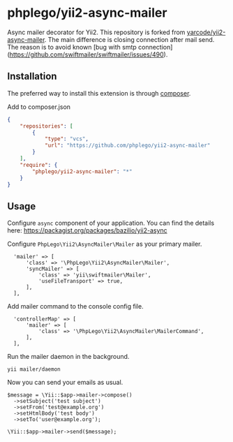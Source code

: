 # phplego/yii2-async-mailer
Async mailer decorator for Yii2. This repository is forked from [yarcode/yii2-async-mailer](https://github.com/yarcode/yii2-async-mailer). The main difference is closing connection after mail send. The reason is to avoid known [bug with smtp connection] (https://github.com/swiftmailer/swiftmailer/issues/490).

## Installation

The preferred way to install this extension is through [composer](http://getcomposer.org/download/).

Add to composer.json

```json
{
    "repositories": [
        {
            "type": "vcs",
            "url": "https://github.com/phplego/yii2-async-mailer"
        }
    ],
    "require": {
        "phplego/yii2-async-mailer": "*"
    }
}

```

## Usage

Configure `async` component of your application. 
You can find the details here: https://packagist.org/packages/bazilio/yii2-async

Configure `PhpLego\Yii2\AsyncMailer\Mailer` as your primary mailer.

```
  'mailer' => [
      'class' => '\PhpLego\Yii2\AsyncMailer\Mailer',
      'syncMailer' => [
          'class' => 'yii\swiftmailer\Mailer',
          'useFileTransport' => true,
      ],
  ],
```
Add mailer command to the console config file.
```
  'controllerMap' => [
      'mailer' => [
          'class' => '\PhpLego\Yii2\AsyncMailer\MailerCommand',
      ],
  ],
```
Run the mailer daemon in the background.
```
yii mailer/daemon
```
Now you can send your emails as usual.
```
$message = \Yii::$app->mailer->compose()
  ->setSubject('test subject')
  ->setFrom('test@example.org')
  ->setHtmlBody('test body')
  ->setTo('user@example.org');

\Yii::$app->mailer->send($message);
```
